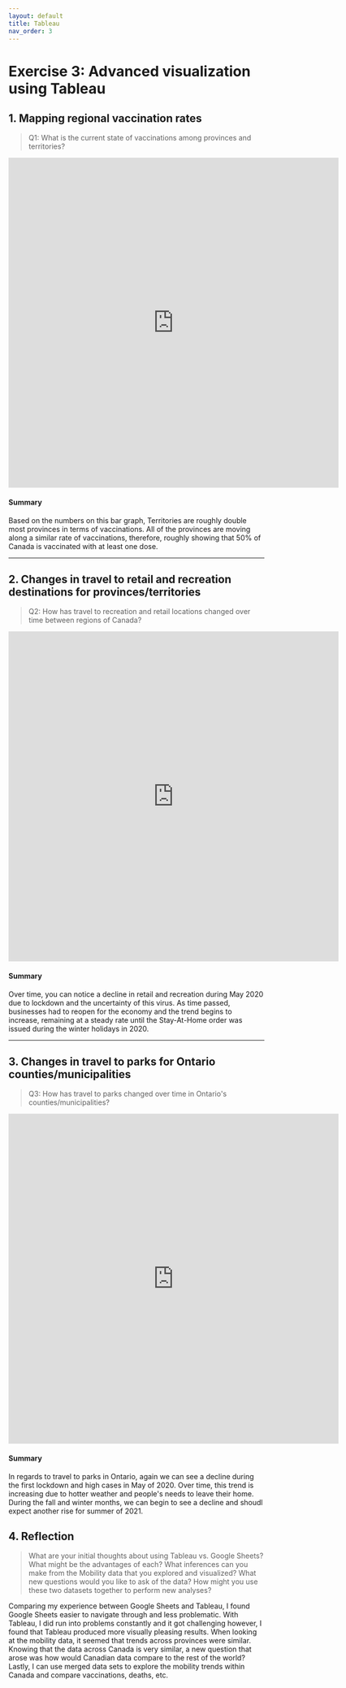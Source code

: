 ```yaml
---
layout: default
title: Tableau
nav_order: 3
---
```


# Exercise 3: Advanced visualization using Tableau


## 1. Mapping regional vaccination rates
> Q1: What is the current state of vaccinations among provinces and territories?  

<!-- Paste your embed code for your figure below-->

<iframe seamless frameborder="0" src="https://public.tableau.com/views/vaxper100/Sheet1?:embed=yes&:display_count=yes&:showVizHome=no" width = '650' height = '650' scrolling='no'></iframe> 

#### Summary
<!-- Write a 2-sentence summary of the trends shown in the figure embedded above-->
Based on the numbers on this bar graph, Territories are roughly double most provinces in terms of vaccinations. All of the provinces are moving along a similar rate of vaccinations, therefore, roughly showing that 50% of Canada is vaccinated with at least one dose. 

---

## 2. Changes in travel to retail and recreation destinations for provinces/territories
> Q2: How has travel to recreation and retail locations changed over time between regions of Canada?  

<!-- Paste your embed code for your figure below-->

<iframe seamless frameborder="0" src="https://public.tableau.com/views/retailandrectravel/Dashboard1?:embed=yes&:display_count=yes&:showVizHome=no" width = '650' height = '650' scrolling='no'></iframe> 

#### Summary
<!-- Write a 2-sentence summary of the trends shown in the figure embedded above-->

Over time, you can notice a decline in retail and recreation during May 2020 due to lockdown and the uncertainty of this virus. As time passed, businesses had to reopen for the economy and the trend begins to increase, remaining at a steady rate until the Stay-At-Home order was issued during the winter holidays in 2020.  


---

## 3. Changes in travel to parks for Ontario counties/municipalities
> Q3: How has travel to parks changed over time in Ontario's counties/municipalities?  

<!-- Paste your embed code for your figure below-->

<iframe seamless frameborder="0" src="https://public.tableau.com/views/parksinontario/Dashboard1?:embed=yes&:display_count=yes&:showVizHome=no" width = '650' height = '650' scrolling='no'></iframe> 

#### Summary
<!-- Write a 2-sentence summary of the trends shown in the figure embedded above-->

In regards to travel to parks in Ontario, again we can see a decline during the first lockdown and high cases in May of 2020. Over time, this trend is increasing due to hotter weather and people's needs to leave their home. During the fall and winter months, we can begin to see a decline and shoudl expect another rise for summer of 2021. 


## 4. Reflection 
> What are your initial thoughts about using Tableau vs. Google Sheets? What might be the advantages of each? 
> What inferences can you make from the Mobility data that you explored and visualized? 
> What new questions would you like to ask of the data? 
> How might you use these two datasets together to perform new analyses? 

<!-- Write a short response below-->

Comparing my experience between Google Sheets and Tableau, I found Google Sheets easier to navigate through and less problematic. With Tableau, I did run into problems constantly and it got challenging however, I found that Tableau produced more visually pleasing results. When looking at the mobility data, it seemed that trends across provinces were similar. Knowing that the data across Canada is very similar, a new question that arose was how would Canadian data compare to the rest of the world? Lastly, I can use merged data sets to explore the mobility trends within Canada and compare vaccinations, deaths, etc.

